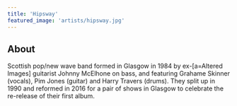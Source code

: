 ```yaml
---
title: 'Hipsway'
featured_image: 'artists/hipsway.jpg'
---
```


## About

Scottish pop/new wave band formed in Glasgow in 1984 by ex-[a=Altered Images] guitarist Johnny McElhone on bass, and featuring Grahame Skinner (vocals), Pim Jones (guitar) and Harry Travers (drums). They split up in 1990 and reformed in 2016 for a pair of shows in Glasgow to celebrate the re-release of their first album.
